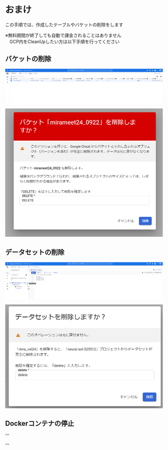 # おまけ
この手順では、作成したテーブルやバケットの削除をします  

※無料期間が終了しても自動で課金されることはありません  
　GCP内をCleanUpしたい方は以下手順を行ってください  

## バケットの削除  
![](img/bucket_delete.png)  

![](img/bucket_delete2.png)  


## データセットの削除  
![](img/table_delete.png)  

![](img/table_delete2.png)  


## Dockerコンテナの停止  
'''



'''
